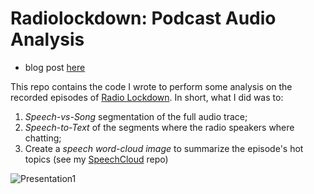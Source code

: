 # Radiolockdown: Podcast Audio Analysis

- blog post [here](https://ruggerobettinardi.eu/blog/rdl-audio-segmentation/)

This repo contains the code I wrote to perform some analysis on the recorded episodes of [Radio Lockdown](https://radiolockdown.online/#/). 
In short, what I did was to:

1. *Speech-vs-Song* segmentation of the full audio trace;
2. *Speech-to-Text* of the segments where the radio speakers where chatting;
3. Create a *speech word-cloud image* to summarize the episode's hot topics (see my [SpeechCloud](https://github.com/rug-bettinardi/speechcloud) repo)

![Presentation1](https://user-images.githubusercontent.com/96369902/146765156-06b85a47-ed14-4a8c-bbd3-299f3a502119.png)
